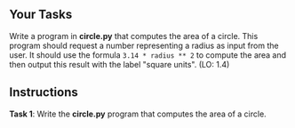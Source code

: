 ## Your Tasks

Write a program in **circle.py** that computes the area of a circle. This program should request a number representing a radius as input from the user. It should use the formula `3.14 * radius ** 2` to compute the area and then output this result with the label "square units". (LO: 1.4)

## Instructions

**Task 1**: Write the **circle.py** program that computes the area of a circle.